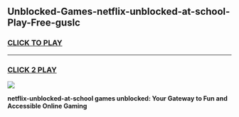 
## Unblocked-Games-netflix-unblocked-at-school-Play-Free-guslc
<h3>
<a href="https://premium76.site?title=netflix-unblocked-at-school&ref=18A1">CLICK TO PLAY</a></h3>
<hr>

<h3>
<a href="https://premium76.site?title=netflix-unblocked-at-school&ref=18A1">CLICK 2 PLAY</a>
  
</h3>

<a href="https://premium76.site?title=netflix-unblocked-at-school&ref=18A1"><img src="https://clearcache.store/games.png"></a>


**netflix-unblocked-at-school games unblocked: Your Gateway to Fun and Accessible Online Gaming**
